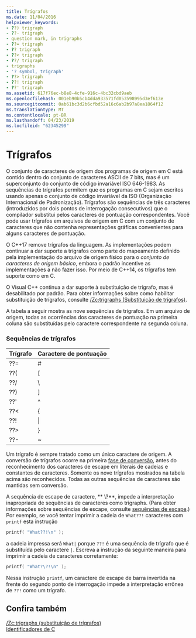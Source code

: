 ```yaml
---
title: Trígrafos
ms.date: 11/04/2016
helpviewer_keywords:
- ??) trigraph
- ??- trigraph
- question mark, in trigraphs
- ??= trigraph
- ?? trigraph
- ??< trigraph
- ??/ trigraph
- trigraphs
- '? symbol, trigraph'
- ??> trigraph
- ??! trigraph
- ??' trigraph
ms.assetid: 617f76ec-b8e8-4cfe-916c-4bc32cbd9aeb
ms.openlocfilehash: 001eb90b5cb4dda933571fd053598995d3ef613e
ms.sourcegitcommit: 0ab61bc3d2b6cfbd52a16c6ab2b97a8ea1864f12
ms.translationtype: MT
ms.contentlocale: pt-BR
ms.lasthandoff: 04/23/2019
ms.locfileid: "62345299"
---
```

# <a name="trigraphs"></a>Trígrafos

O conjunto de caracteres de origem dos programas de origem em C está contido dentro do conjunto de caracteres ASCII de 7 bits, mas é um superconjunto do conjunto de código invariável ISO 646-1983. As sequências de trígrafos permitem que os programas em C sejam escritos usando apenas o conjunto de código invariável da ISO (Organização Internacional de Padronização). Trígrafos são sequências de três caracteres (introduzidos por dois pontos de interrogação consecutivos) que o compilador substitui pelos caracteres de pontuação correspondentes. Você pode usar trígrafos em arquivos de origem em C com um conjunto de caracteres que não contenha representações gráficas convenientes para alguns caracteres de pontuação.

O C++17 remove trígrafos da linguagem. As implementações podem continuar a dar suporte a trígrafos como parte do mapeamento definido pela implementação do arquivo de origem físico para o *conjunto de caracteres de origem básico*, embora o padrão incentive as implementações a não fazer isso. Por meio de C++14, os trígrafos tem suporte como em C.

O Visual C++ continua a dar suporte à substituição de trígrafo, mas é desabilitado por padrão. Para obter informações sobre como habilitar substituição de trígrafos, consulte [/Zc:trigraphs (Substituição de trígrafos)](../build/reference/zc-trigraphs-trigraphs-substitution.md).

A tabela a seguir mostra as nove sequências de trígrafos. Em um arquivo de origem, todas as ocorrências dos caracteres de pontuação na primeira coluna são substituídas pelo caractere correspondente na segunda coluna.

### <a name="trigraph-sequences"></a>Sequências de trígrafos

| Trígrafo | Caractere de pontuação |
|----------|-----------------------|
| ??= | # |
| ??( | \[ |
| ??/ | \\ |
| ??) | ] |
| ??' | ^ |
| ??\< | { |
| ??! | &#124; |
| ??> | } |
| ??- | ~ |

Um trígrafo é sempre tratado como um único caractere de origem. A conversão de trígrafos ocorre na primeira [fase de conversão](../preprocessor/phases-of-translation.md), antes do reconhecimento dos caracteres de escape em literais de cadeias e constantes de caracteres. Somente os nove trígrafos mostrados na tabela acima são reconhecidos. Todas as outras sequências de caracteres são mantidas sem conversão.

A sequência de escape de caractere, ** \\?**, impede a interpretação inapropriada de sequências de caracteres como trigraphs. (Para obter informações sobre sequências de escape, consulte [sequências de escape](../c-language/escape-sequences.md).) Por exemplo, se você tentar imprimir a cadeia de `What??!` caracteres com `printf` esta instrução

```C
printf( "What??!\n" );
```

a cadeia impressa será `What|` porque `??!` é uma sequência de trígrafo que é substituída pelo caractere `|`. Escreva a instrução da seguinte maneira para imprimir a cadeia de caracteres corretamente:

```C
printf( "What?\?!\n" );
```

Nessa instrução `printf`, um caractere de escape de barra invertida na frente do segundo ponto de interrogação impede a interpretação errônea de `??!` como um trígrafo.

## <a name="see-also"></a>Confira também

[/Zc:trigraphs (substituição de trígrafos)](../build/reference/zc-trigraphs-trigraphs-substitution.md)<br/>
[Identificadores de C](../c-language/c-identifiers.md)
